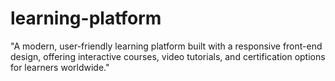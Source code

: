 # learning-platform
"A modern, user-friendly learning platform built with a responsive front-end design, offering interactive courses, video tutorials, and certification options for learners worldwide."

